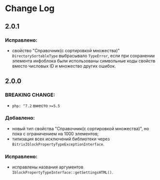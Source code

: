 Change Log
==========

2.0.1
-----

### Исправлено:

- свойство "Справочник(с сортировкой множества)" `DirectorySortableType` выбрасывало `TypeError`, если при сохранении
  элемента инфоблока были использованы символьные коды свойств вместо числовых ID и множество других ошибок.

2.0.0
-----

### BREAKING CHANGE:

- `php: ^7.2` вместо `>=5.5`

### Добавлено:

- новый тип свойства "Справочник(с сортировкой множества)", но пока с ограничением на 1000 элементов;
- типизация всех исключений библиотеки через `BitrixIblockPropertyTypeExceptionInterface`.

### Исправлено:

- исправлены названия аргументов `IblockPropertyTypeInterface::getSettingsHTML()`.
